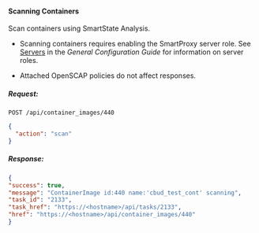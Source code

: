 #### Scanning Containers

Scan containers using SmartState Analysis.

<div class="note">

  - Scanning containers requires enabling the SmartProxy server role.
    See
    [Servers](https://www.manageiq.org/docs/reference/latest/general_configuration/index.html#servers)
    in the *General Configuration Guide* for information on server
    roles.

  - Attached OpenSCAP policies do not affect responses.

</div>

##### Request:

    POST /api/container_images/440

``` json
{
  "action": "scan"
}
```

##### Response:

``` json
{
"success": true,
"message": "ContainerImage id:440 name:'cbud_test_cont' scanning",
"task_id": "2133",
"task_href": "https://<hostname>/api/tasks/2133",
"href": "https://<hostname>/api/container_images/440"
}
```
